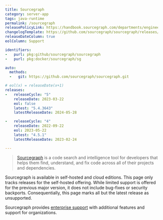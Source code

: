```yaml
---
title: Sourcegraph
category: server-app
tags: java-runtime
permalink: /sourcegraph
releasePolicyLink: https://handbook.sourcegraph.com/departments/engineering/dev/process/releases/
changelogTemplate: https://github.com/sourcegraph/sourcegraph/releases/tag/v__LATEST__
releaseDateColumn: true
eolColumn: Support

identifiers:
-   purl: pkg:github/sourcegraph/sourcegraph
-   purl: pkg:docker/sourcegraph/sg

auto:
  methods:
  -   git: https://github.com/sourcegraph/sourcegraph.git

# eol(x) = releaseDate(x+1)
releases:
-   releaseCycle: "5"
    releaseDate: 2023-03-22
    eol: false
    latest: "5.4.3643"
    latestReleaseDate: 2024-05-28

-   releaseCycle: "4"
    releaseDate: 2022-09-22
    eol: 2023-05-22
    latest: "4.5.1"
    latestReleaseDate: 2023-02-24

---
```


> [Sourcegraph](https://sourcegraph.com/) is a code search and intelligence tool for developers that helps
> them find, understand, and fix code across all of their projects and dependencies.

Sourcegraph is available in self-hosted and cloud editions. This page only tracks releases for
the self-hosted offering. While limited support is offered for the previous major version, it does
not include bug-fixes or security backports. Consequentially, this page marks all but the latest
release as unsupported.

Sourcegraph provides [enterprise support](https://sourcegraph.com/pricing) with additional features and support for organizations.
